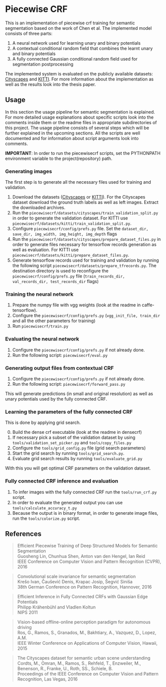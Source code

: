 # Piecewise CRF

This is an implementation of piecewise crf training for semantic segmentation based on the work of Chen et al. The implemented model consists of three parts:

1. A neural network used for learning unary and binary potentials
2. A contextual conditional random field that combines the learnt unary and binary potentials
3. A fully connected Gaussian conditional random field used for segmentation postprocessing

The implemented system is evaluated on the publicly available datasets: [Cityscapes](https://www.cityscapes-dataset.com/) and [KITTI](http://adas.cvc.uab.es/s2uad/). For more information about the implementation as well as the results look into the thesis paper.

## Usage
In this section the usage pipeline for semantic segmentation is explained. For more detailed usage explanations about specific scripts look into the comments inside them or the readme files in appropriate subdirectories of this project.
The usage pipeline consists of several steps which will be further explained in the upcoming sections.
All the scripts are well documented and for information about script arguments look into comments.

**IMPORTANT**: In order to run the piecewisecrf scripts, set the PYTHONPATH environment variable to the project(repository) path.

### Generating images
The first step is to generate all the necessary files used for training and validation.

1. Download the datasets ([Cityscapes](https://www.cityscapes-dataset.com/) or [KITTI](http://adas.cvc.uab.es/s2uad/)). For the Cityscapes dataset download the ground truth labels as well as left images. Extract the downloaded archives.
2. Run the `piecewisecrf/datasets/cityscapes/train_validation_split.py` in order to generate the validation dataset. For KITTI use `piecewisecrf/datasets/kitti/train_validation_split.py`.
3. Configure `piecewisecrf/config/prefs.py` file. Set the `dataset_dir, save_dir, img_width, img_height, img_depth` flags
4. Run the `piecewisecrf/datasets/cityscapes/prepare_dataset_files.py` in order to generate files necessary for tensorflow records generation as well as evaluation. For KITTI use `piecewisecrf/datasets/kitti/prepare_dataset_files.py`.
5. Generate tensorflow records used for training and validation by running the following script `piecewisecrf/datasets/prepare_tfrecords.py`. The destination directory is used to reconfigure the `piecewisecrf/config/prefs.py` file (`train_records_dir, val_records_dir, test_records_dir` flags)

### Training the neural network

1. Prepare the numpy file with vgg weights (look at the readme in caffe-tensorflow).
2. Configure the `piecewisecrf/config/prefs.py` (`vgg_init_file, train_dir` and all the other parameters for training)
3. Run `piecewisecrf/train.py`

### Evaluating the neural network
1. Configure the `piecewisecrf/config/prefs.py` if not already done.
2. Run the following script: `piecewisecrf/eval.py`

### Generating output files from contextual CRF
1. Configure the `piecewisecrf/config/prefs.py` if not already done.
2. Run the following script: `piecewisecrf/forward_pass.py`

This will generate predictions (in small and original resolution) as well as unary potentials used by the fully connected CRF.

### Learning the parameters of the fully connected CRF
This is done by applying grid search.

0. Build the dense crf executable (look at the readme in densecrf)
1. If necessary pick a subset of the validation dataset by using `tools/validation_set_picker.py` and `tools/copy_files.py`
2. Configure the `tools/grid_config.py` file (grid search parameters)
3. Start the grid search by running `tools/grid_search.py`.
4. Evaluate grid search results by running `tools/evaluate_grid.py`

With this you will get optimal CRF parameters on the validation dataset.

### Fully connected CRF inference and evaluation

1. To infer images with the fully connected CRF run the `tools/run_crf.py` script.
2. In order to evaluate the generated output you can use `tools/calculate_accuracy_t.py`
3. Because the output is in binary format, in order to generate image files, run the `tools/colorize.py` script.

## References

> Efficient Piecewise Training of Deep Structured Models for Semantic Segmentation <br/>
> Guosheng Lin,  Chunhua Shen, Anton van den Hengel, Ian Reid <br/>
> IEEE Conference on Computer Vision and Pattern Recognition (CVPR), 2016 <br/>

> Convolutional scale invariance for semantic segmentation <br/>
> Krešo Ivan, Čaušević Denis, Krapac Josip, Šegvić Siniša <br/>
> 38th German Conference on Pattern Recognition, Hannover, 2016 <br/>

> Efficient Inference in Fully Connected CRFs with Gaussian Edge Potentials <br/>
> Philipp Krähenbühl and Vladlen Koltun <br/>
> NIPS 2011 <br/>

> Vision-based offline-online perception paradigm for autonomous driving <br/>
> Ros, G., Ramos, S., Granados, M., Bakhtiary, A., Vazquez, D., Lopez, A.M. <br/> 
> IEEE Winter Conference on Applications of Computer Vision, Hawaii, 2015 <br/>

> The Cityscapes dataset for semantic urban scene understanding <br/>
> Cordts, M., Omran, M., Ramos, S., Rehfeld, T., Enzweiler, M., Benenson, R., Franke, U., Roth, SS., Schiele, B. <br/>
> Proceedings of the IEEE Conference on Computer Vision and Pattern Recognition, Las Vegas, 2016 <br/>
